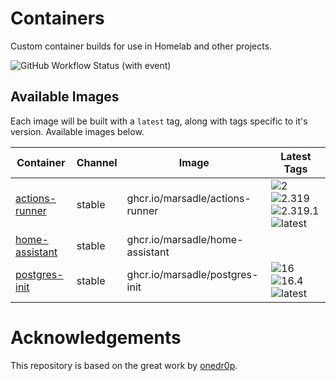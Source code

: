 <!---
NOTE: AUTO-GENERATED FILE
to edit this file, instead edit its template at: ./github/scripts/templates/README.md.j2
-->

# Containers

Custom container builds for use in Homelab and other projects.

![GitHub Workflow Status (with event)](https://img.shields.io/github/actions/workflow/status/marsadle/containers/release-scheduled.yaml?label=Scheduled%20Release)

## Available Images

Each image will be built with a `latest` tag, along with tags specific to it's version. Available images below.

Container | Channel | Image | Latest Tags
--- | --- | --- | ---
[actions-runner](https://github.com/marsadle/containers/pkgs/container/actions-runner) | stable | ghcr.io/marsadle/actions-runner |![2](https://img.shields.io/badge/2-blue) ![2.319](https://img.shields.io/badge/2.319-blue) ![2.319.1](https://img.shields.io/badge/2.319.1-blue) ![latest](https://img.shields.io/badge/latest-green)
[home-assistant]() | stable | ghcr.io/marsadle/home-assistant |
[postgres-init](https://github.com/marsadle/containers/pkgs/container/postgres-init) | stable | ghcr.io/marsadle/postgres-init |![16](https://img.shields.io/badge/16-blue) ![16.4](https://img.shields.io/badge/16.4-blue) ![latest](https://img.shields.io/badge/latest-green)


# Acknowledgements

This repository is based on the great work by [onedr0p](https://github.com/onedr0p/containers).